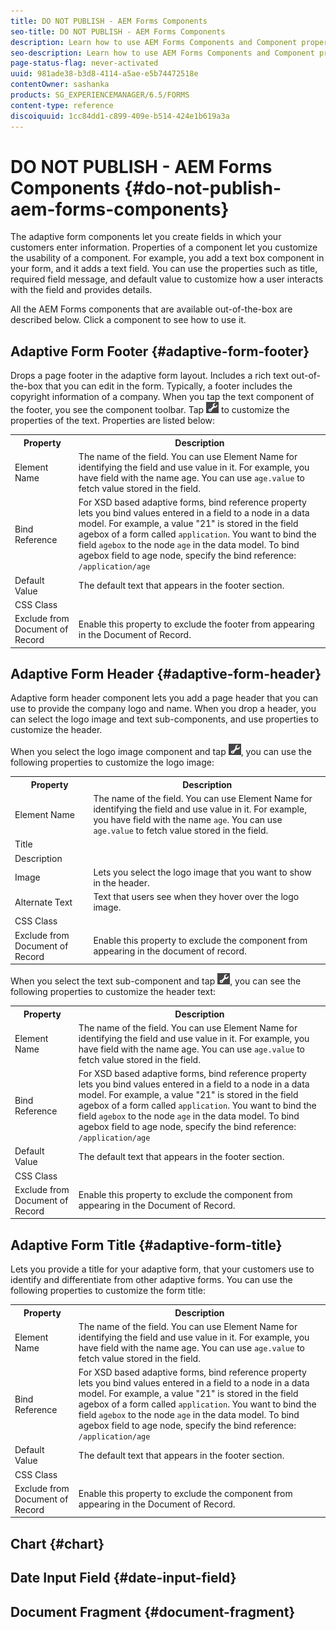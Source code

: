 ```yaml
---
title: DO NOT PUBLISH - AEM Forms Components
seo-title: DO NOT PUBLISH - AEM Forms Components
description: Learn how to use AEM Forms Components and Component properties to create fields to let your customers effectively provide data.
seo-description: Learn how to use AEM Forms Components and Component properties to create fields to let your customers effectively provide data.
page-status-flag: never-activated
uuid: 981ade38-b3d8-4114-a5ae-e5b74472518e
contentOwner: sashanka
products: SG_EXPERIENCEMANAGER/6.5/FORMS
content-type: reference
discoiquuid: 1cc84dd1-c899-409e-b514-424e1b619a3a
---
```


# DO NOT PUBLISH - AEM Forms Components {#do-not-publish-aem-forms-components}

The adaptive form components let you create fields in which your customers enter information. Properties of a component let you customize the usability of a component. For example, you add a text box component in your form, and it adds a text field. You can use the properties such as title, required field message, and default value to customize how a user interacts with the field and provides details.

All the AEM Forms components that are available out-of-the-box are described below. Click a component to see how to use it.

## Adaptive Form Footer {#adaptive-form-footer}

Drops a page footer in the adaptive form layout. Includes a rich text out-of-the-box that you can edit in the form. Typically, a footer includes the copyright information of a company. When you tap the text component of the footer, you see the component toolbar. Tap ![](../assets/cmppr.png) to customize the properties of the text. Properties are listed below:

<table>
 <tbody>
  <tr>
   <th>Property</th>
   <th>Description</th>
  </tr>
  <tr>
   <td>Element Name</td>
   <td>The name of the field. You can use Element Name for identifying the field and use value in it. For example, you have field with the name age. You can use <code>age.value</code> to fetch value stored in the field.<br /> </td>
  </tr>
  <tr>
   <td>Bind Reference</td>
   <td>For XSD based adaptive forms, bind reference property lets you bind values entered in a field to a node in a data model. For example, a value "21" is stored in the field agebox of a form called <code>application</code>. You want to bind the field <code>agebox</code> to the node <code>age</code> in the data model. To bind agebox field to age node, specify the bind reference: <code>/application/age</code></td>
  </tr>
  <tr>
   <td>Default Value</td>
   <td>The default text that appears in the footer section. </td>
  </tr>
  <tr>
   <td>CSS Class</td>
   <td> </td>
  </tr>
  <tr>
   <td>Exclude from Document of Record</td>
   <td>Enable this property to exclude the footer from appearing in the Document of Record. </td>
  </tr>
 </tbody>
</table>

## Adaptive Form Header {#adaptive-form-header}

Adaptive form header component lets you add a page header that you can use to provide the company logo and name. When you drop a header, you can select the logo image and text sub-components, and use properties to customize the header.

When you select the logo image component and tap ![](../assets/cmppr.png), you can use the following properties to customize the logo image:

<table>
 <tbody>
  <tr>
   <th>Property</th>
   <th>Description</th>
  </tr>
  <tr>
   <td>Element Name</td>
   <td>The name of the field. You can use Element Name for identifying the field and use value in it. For example, you have field with the name <code>age</code>. You can use <code>age.value</code> to fetch value stored in the field.</td>
  </tr>
  <tr>
   <td>Title</td>
   <td> </td>
  </tr>
  <tr>
   <td>Description</td>
   <td> </td>
  </tr>
  <tr>
   <td>Image</td>
   <td>Lets you select the logo image that you want to show in the header. </td>
  </tr>
  <tr>
   <td>Alternate Text<br /> </td>
   <td>Text that users see when they hover over the logo image.<br /> </td>
  </tr>
  <tr>
   <td>CSS Class</td>
   <td> </td>
  </tr>
  <tr>
   <td>Exclude from Document of Record</td>
   <td>Enable this property to exclude the component from appearing in the document of record. </td>
  </tr>
 </tbody>
</table>

When you select the text sub-component and tap ![](../assets/cmppr.png), you can see the following properties to customize the header text:

<table>
 <tbody>
  <tr>
   <th>Property</th>
   <th>Description</th>
  </tr>
  <tr>
   <td>Element Name</td>
   <td>The name of the field. You can use Element Name for identifying the field and use value in it. For example, you have field with the name age. You can use <code>age.value</code> to fetch value stored in the field.<br /> </td>
  </tr>
  <tr>
   <td>Bind Reference</td>
   <td>For XSD based adaptive forms, bind reference property lets you bind values entered in a field to a node in a data model. For example, a value "21" is stored in the field agebox of a form called <code>application</code>. You want to bind the field <code>agebox</code> to the node <code>age</code> in the data model. To bind agebox field to age node, specify the bind reference: <code>/application/age</code></td>
  </tr>
  <tr>
   <td>Default Value</td>
   <td>The default text that appears in the footer section. </td>
  </tr>
  <tr>
   <td>CSS Class</td>
   <td> </td>
  </tr>
  <tr>
   <td>Exclude from Document of Record</td>
   <td>Enable this property to exclude the component from appearing in the Document of Record. </td>
  </tr>
 </tbody>
</table>

## Adaptive Form Title {#adaptive-form-title}

Lets you provide a title for your adaptive form, that your customers use to identify and differentiate from other adaptive forms. You can use the following properties to customize the form title:

<table>
 <tbody>
  <tr>
   <th>Property</th>
   <th>Description</th>
  </tr>
  <tr>
   <td>Element Name</td>
   <td>The name of the field. You can use Element Name for identifying the field and use value in it. For example, you have field with the name age. You can use <code>age.value</code> to fetch value stored in the field.<br /> </td>
  </tr>
  <tr>
   <td>Bind Reference</td>
   <td>For XSD based adaptive forms, bind reference property lets you bind values entered in a field to a node in a data model. For example, a value "21" is stored in the field agebox of a form called <code>application</code>. You want to bind the field <code>agebox</code> to the node <code>age</code> in the data model. To bind agebox field to age node, specify the bind reference: <code>/application/age</code></td>
  </tr>
  <tr>
   <td>Default Value</td>
   <td>The default text that appears in the footer section. </td>
  </tr>
  <tr>
   <td>CSS Class</td>
   <td> </td>
  </tr>
  <tr>
   <td>Exclude from Document of Record</td>
   <td>Enable this property to exclude the component from appearing in the Document of Record. </td>
  </tr>
 </tbody>
</table>

## Chart {#chart}

## Date Input Field {#date-input-field}

## Document Fragment {#document-fragment}

